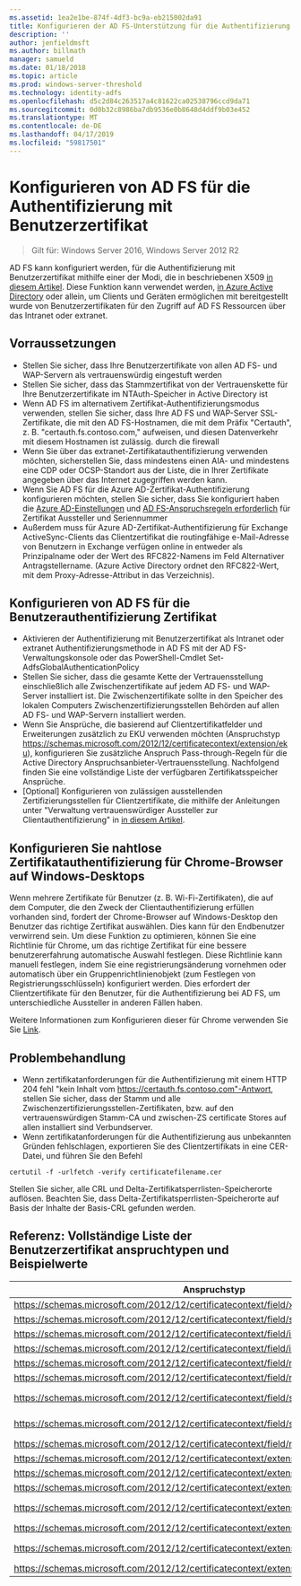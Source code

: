 ```yaml
---
ms.assetid: 1ea2e1be-874f-4df3-bc9a-eb215002da91
title: Konfigurieren der AD FS-Unterstützung für die Authentifizierung mit Benutzerzertifikat
description: ''
author: jenfieldmsft
ms.author: billmath
manager: samueld
ms.date: 01/18/2018
ms.topic: article
ms.prod: windows-server-threshold
ms.technology: identity-adfs
ms.openlocfilehash: d5c2d84c263517a4c81622ca02538796ccd9da71
ms.sourcegitcommit: 0d0b32c8986ba7db9536e0b8648d4ddf9b03e452
ms.translationtype: MT
ms.contentlocale: de-DE
ms.lasthandoff: 04/17/2019
ms.locfileid: "59817501"
---
```

# <a name="configuring-ad-fs-for-user-certificate-authentication"></a>Konfigurieren von AD FS für die Authentifizierung mit Benutzerzertifikat

>Gilt für: Windows Server 2016, Windows Server 2012 R2

AD FS kann konfiguriert werden, für die Authentifizierung mit Benutzerzertifikat mithilfe einer der Modi, die in beschriebenen X509 [in diesem Artikel](ad-fs-support-for-alternate-hostname-binding-for-certificate-authentication.md). Diese Funktion kann verwendet werden, [in Azure Active Directory](https://blogs.msdn.microsoft.com/samueld/2016/07/19/adfs-certauth-aad-o365/) oder allein, um Clients und Geräten ermöglichen mit bereitgestellt wurde von Benutzerzertifikaten für den Zugriff auf AD FS Ressourcen über das Intranet oder extranet.

## <a name="prerequisites"></a>Vorraussetzungen
- Stellen Sie sicher, dass Ihre Benutzerzertifikate von allen AD FS- und WAP-Servern als vertrauenswürdig eingestuft werden
- Stellen Sie sicher, dass das Stammzertifikat von der Vertrauenskette für Ihre Benutzerzertifikate im NTAuth-Speicher in Active Directory ist
- Wenn AD FS im alternativem Zertifikat-Authentifizierungsmodus verwenden, stellen Sie sicher, dass Ihre AD FS und WAP-Server SSL-Zertifikate, die mit den AD FS-Hostnamen, die mit dem Präfix "Certauth", z. B. "certauth.fs.contoso.com," aufweisen, und diesen Datenverkehr mit diesem Hostnamen ist zulässig. durch die firewall
- Wenn Sie über das extranet-Zertifikatauthentifizierung verwenden möchten, sicherstellen Sie, dass mindestens einen AIA- und mindestens eine CDP oder OCSP-Standort aus der Liste, die in Ihrer Zertifikate angegeben über das Internet zugegriffen werden kann.
- Wenn Sie AD FS für die Azure AD-Zertifikat-Authentifizierung konfigurieren möchten, stellen Sie sicher, dass Sie konfiguriert haben die [Azure AD-Einstellungen](https://docs.microsoft.com/azure/active-directory/active-directory-certificate-based-authentication-get-started#step-2-configure-the-certificate-authorities) und [AD FS-Anspruchsregeln erforderlich](https://docs.microsoft.com/azure/active-directory/active-directory-certificate-based-authentication-ios#requirements) für Zertifikat Aussteller und Seriennummer
- Außerdem muss für Azure AD-Zertifikat-Authentifizierung für Exchange ActiveSync-Clients das Clientzertifikat die routingfähige e-Mail-Adresse von Benutzern in Exchange verfügen online in entweder als Prinzipalname oder der Wert des RFC822-Namens im Feld Alternativer Antragstellername. (Azure Active Directory ordnet den RFC822-Wert, mit dem Proxy-Adresse-Attribut in das Verzeichnis).

## <a name="configure-ad-fs-for-user-certificate-authentication"></a>Konfigurieren von AD FS für die Benutzerauthentifizierung Zertifikat  
- Aktivieren der Authentifizierung mit Benutzerzertifikat als Intranet oder extranet Authentifizierungsmethode in AD FS mit der AD FS-Verwaltungskonsole oder das PowerShell-Cmdlet Set-AdfsGlobalAuthenticationPolicy
- Stellen Sie sicher, dass die gesamte Kette der Vertrauensstellung einschließlich alle Zwischenzertifikate auf jedem AD FS- und WAP-Server installiert ist. Die Zwischenzertifikate sollte in den Speicher des lokalen Computers Zwischenzertifizierungsstellen Behörden auf allen AD FS- und WAP-Servern installiert werden.
- Wenn Sie Ansprüche, die basierend auf Clientzertifikatfelder und Erweiterungen zusätzlich zu EKU verwenden möchten (Anspruchstyp https://schemas.microsoft.com/2012/12/certificatecontext/extension/eku), konfigurieren Sie zusätzliche Anspruch Pass-through-Regeln für die Active Directory Anspruchsanbieter-Vertrauensstellung.  Nachfolgend finden Sie eine vollständige Liste der verfügbaren Zertifikatsspeicher Ansprüche.  
- [Optional] Konfigurieren von zulässigen ausstellenden Zertifizierungsstellen für Clientzertifikate, die mithilfe der Anleitungen unter "Verwaltung vertrauenswürdiger Aussteller zur Clientauthentifizierung" in [in diesem Artikel](https://technet.microsoft.com/library/dn786429(v=ws.11).aspx).

## <a name="configure-seamless-certificate-authentication-for-chrome-browser-on-windows-desktops"></a>Konfigurieren Sie nahtlose Zertifikatauthentifizierung für Chrome-Browser auf Windows-Desktops
Wenn mehrere Zertifikate für Benutzer (z. B. Wi-Fi-Zertifikaten), die auf dem Computer, die den Zweck der Clientauthentifizierung erfüllen vorhanden sind, fordert der Chrome-Browser auf Windows-Desktop den Benutzer das richtige Zertifikat auswählen. Dies kann für den Endbenutzer verwirrend sein. Um diese Funktion zu optimieren, können Sie eine Richtlinie für Chrome, um das richtige Zertifikat für eine bessere benutzererfahrung automatische Auswahl festlegen. Diese Richtlinie kann manuell festlegen, indem Sie eine registrierungsänderung vornehmen oder automatisch über ein Gruppenrichtlinienobjekt (zum Festlegen von Registrierungsschlüsseln) konfiguriert werden. Dies erfordert der Clientzertifikate für den Benutzer, für die Authentifizierung bei AD FS, um unterschiedliche Aussteller in anderen Fällen haben. 

Weitere Informationen zum Konfigurieren dieser für Chrome verwenden Sie Sie [Link](http://www.chromium.org/administrators/policy-list-3#AutoSelectCertificateForUrls).  


## <a name="troubleshooting"></a>Problembehandlung
- Wenn zertifikatanforderungen für die Authentifizierung mit einem HTTP 204 fehl "kein Inhalt vom https://certauth.fs.contoso.com"-Antwort, stellen Sie sicher, dass der Stamm und alle Zwischenzertifizierungsstellen-Zertifikaten, bzw. auf den vertrauenswürdigen Stamm-CA und zwischen-ZS certificate Stores auf allen installiert sind Verbundserver.
- Wenn zertifikatanforderungen für die Authentifizierung aus unbekannten Gründen fehlschlagen, exportieren Sie des Clientzertifikats in eine CER-Datei, und führen Sie den Befehl 

`certutil -f -urlfetch -verify certificatefilename.cer`

Stellen Sie sicher, alle CRL und Delta-Zertifikatsperrlisten-Speicherorte auflösen.  Beachten Sie, dass Delta-Zertifikatsperrlisten-Speicherorte auf Basis der Inhalte der Basis-CRL gefunden werden.

## <a name="reference-complete-list-of-user-certificate-claim-types-and-example-values"></a>Referenz: Vollständige Liste der Benutzerzertifikat anspruchtypen und Beispielwerte

|Anspruchstyp|Beispielwert
|-----|-----
|https://schemas.microsoft.com/2012/12/certificatecontext/field/x509version | 3
|https://schemas.microsoft.com/2012/12/certificatecontext/field/signaturealgorithm | sha256RSA
|https://schemas.microsoft.com/2012/12/certificatecontext/field/issuer | CN=entca, DC=domain, DC=contoso, DC=com
|https://schemas.microsoft.com/2012/12/certificatecontext/field/issuername | CN=entca, DC=domain, DC=contoso, DC=com
|https://schemas.microsoft.com/2012/12/certificatecontext/field/notbefore | 12/05/2016 20:50:18
|https://schemas.microsoft.com/2012/12/certificatecontext/field/notafter | 12/05/2017 20:50:18
|https://schemas.microsoft.com/2012/12/certificatecontext/field/subject | E =user@contoso.com, CN = Benutzer, CN = Users, DC = Domain, DC = Contoso, DC = com
|https://schemas.microsoft.com/2012/12/certificatecontext/field/subjectname | E =user@contoso.com, CN = Benutzer, CN = Users, DC = Domain, DC = Contoso, DC = com
|https://schemas.microsoft.com/2012/12/certificatecontext/field/rawdata | {Base64-codierte Daten des digitalen Zertifikats}
|https://schemas.microsoft.com/2012/12/certificatecontext/extension/keyusage | DigitalSignature
|https://schemas.microsoft.com/2012/12/certificatecontext/extension/keyusage | KeyEncipherment
|https://schemas.microsoft.com/2012/12/certificatecontext/extension/subjectkeyidentifier | 9D11941EC06FACCCCB1B116B56AA97F3987D620A
|https://schemas.microsoft.com/2012/12/certificatecontext/extension/authoritykeyidentifier | KeyID=d6 13 e3 6b bc e5 d8 15 52 0a fd 36 6a d5 0b 51 f3 0b 25 7f
|https://schemas.microsoft.com/2012/12/certificatecontext/extension/certificatetemplatename | Benutzer
|https://schemas.microsoft.com/2012/12/certificatecontext/extension/san | Andere Namen: Prinzipalname =user@contoso.com, RFC822-namens =user@contoso.com
|https://schemas.microsoft.com/2012/12/certificatecontext/extension/eku | 1.3.6.1.4.1.311.10.3.4


